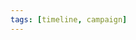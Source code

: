 ```yaml
---
tags: [timeline, campaign]
---
```

 
<span 
	  class='ob-timelines' 
	  data-date='1491-10-00-00' 
	  data-title='Start Campaign [Red Hand of Doom]' 
	  data-era='DR'
	  data-class='orange'>
</span>